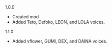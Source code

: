 1.0.0
- Created mod
- Added Teto, Defoko, LEON, and LOLA voices.

1.1.0
- Added vflower, GUMI, DEX, and DAINA voices.